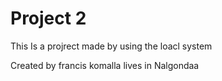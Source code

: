 # Project 2

This Is a projrect made by using the loacl system

Created by francis 
komalla
lives in Nalgondaa